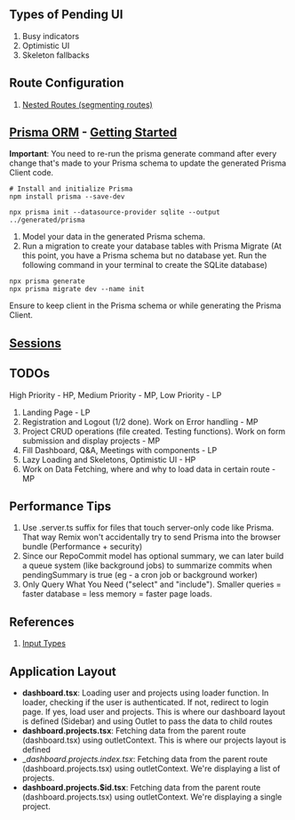 ## Types of Pending UI
1. Busy indicators
2. Optimistic UI 
3. Skeleton fallbacks 

## Route Configuration
1. [Nested Routes (segmenting routes)](https://remix.run/docs/en/main/discussion/routes#what-is-nested-routing)


## [Prisma ORM](https://www.prisma.io/docs/getting-started/quickstart-sqlite) - [Getting Started](https://www.prisma.io/docs/getting-started)

__Important__: You need to re-run the prisma generate command after every change that's made to your Prisma schema to update the generated Prisma Client code.

```shell
# Install and initialize Prisma
npm install prisma --save-dev

npx prisma init --datasource-provider sqlite --output ../generated/prisma
```

1. Model your data in the generated Prisma schema. 
2. Run a migration to create your database tables with Prisma Migrate (At this point, you have a Prisma schema but no database yet. Run the following command in your terminal to create the SQLite database)

```shell 
npx prisma generate 
npx prisma migrate dev --name init
```

Ensure to keep client in the Prisma schema or while generating the Prisma Client.

## [Sessions](https://remix.run/docs/en/main/utils/sessions#using-sessions)

## TODOs
High Priority - HP, Medium Priority - MP, Low Priority - LP
1. Landing Page - LP
2. Registration and Logout (1/2 done). Work on Error handling - MP
3. Project CRUD operations (file created. Testing functions). Work on form submission and display projects - MP
4. Fill Dashboard, Q&A, Meetings with components - LP
5. Lazy Loading and Skeletons, Optimistic UI - HP
6. Work on Data Fetching, where and why to load data in certain route - MP

## Performance Tips
1. Use .server.ts suffix for files that touch server-only code like Prisma. That way Remix won't accidentally try to send Prisma into the browser bundle (Performance + security)
2. Since our RepoCommit model has optional summary, we can later build a queue system (like background jobs) to summarize commits when pendingSummary is true (eg - a cron job or background worker)
3. Only Query What You Need ("select" and "include"). Smaller queries = faster database = less memory = faster page loads.

## References
1. [Input Types](https://www.w3schools.com/html/html_form_input_types.asp)

## Application Layout
- __dashboard.tsx__: Loading user and projects using loader function. In loader, checking if the user is authenticated. If not, redirect to login page. If yes, load user and projects. This is where our dashboard layout is defined (Sidebar) and using Outlet to pass the data to child routes 
- __dashboard.projects.tsx__: Fetching data from the parent route (dashboard.tsx) using outletContext. This is where our projects layout is defined
- __dashboard.projects._index.tsx__: Fetching data from the parent route (dashboard.projects.tsx) using outletContext. We're displaying a list of projects. 
- __dashboard.projects.$id.tsx__: Fetching data from the parent route (dashboard.projects.tsx) using outletContext. We're displaying a single project.